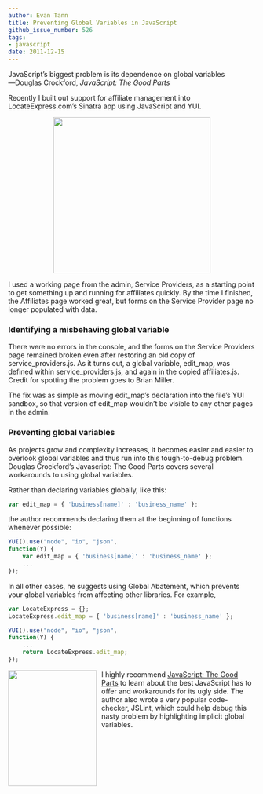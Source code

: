 ```yaml
---
author: Evan Tann
title: Preventing Global Variables in JavaScript
github_issue_number: 526
tags:
- javascript
date: 2011-12-15
---
```


JavaScript’s biggest problem is its dependence on global variables
―Douglas Crockford, *JavaScript: The Good Parts*

Recently I built out support for affiliate management into LocateExpress.com’s Sinatra app using JavaScript and YUI.

<a href="/blog/2011/12/preventing-global-variables-in/image-0-big.png"><img alt="" border="0" id="BLOGGER_PHOTO_ID_5686373444992788658" src="/blog/2011/12/preventing-global-variables-in/image-0.png" style="display:block; margin:0px auto 10px; text-align:center;cursor:pointer; cursor:hand;width: 320px; height: 318px;"/></a>

I used a working page from the admin, Service Providers, as a starting point to get something up and running for affiliates quickly. By the time I finished, the Affiliates page worked great, but forms on the Service Provider page no longer populated with data.

### **Identifying a misbehaving global variable**

There were no errors in the console, and the forms on the Service Providers page remained broken even after restoring an old copy of service_providers.js. As it turns out, a global variable, edit_map, was defined within service_providers.js, and again in the copied affiliates.js. Credit for spotting the problem goes to Brian Miller.

The fix was as simple as moving edit_map’s declaration into the file’s YUI sandbox, so that version of edit_map wouldn’t be visible to any other pages in the admin.

### **Preventing global variables**

As projects grow and complexity increases, it becomes easier and easier to overlook global variables and thus run into this tough-to-debug problem. Douglas Crockford’s Javascript: The Good Parts covers several workarounds to using global variables.

Rather than declaring variables globally, like this:

```javascript
var edit_map = { 'business[name]' : 'business_name' };
```

the author recommends declaring them at the beginning of functions whenever possible:

```javascript
YUI().use("node", "io", "json",
function(Y) {
    var edit_map = { 'business[name]' : 'business_name' };
    ...
});
```

In all other cases, he suggests using Global Abatement, which prevents your global variables from affecting other libraries. For example,

```javascript
var LocateExpress = {};
LocateExpress.edit_map = { 'business[name]' : 'business_name' };

YUI().use("node", "io", "json",
function(Y) {
    ...
    return LocateExpress.edit_map;
});
```

<a href="https://www.amazon.com/JavaScript-Good-Parts-Douglas-Crockford/dp/0596517742"><img alt="" border="0" id="BLOGGER_PHOTO_ID_5686371099560345650" src="/blog/2011/12/preventing-global-variables-in/image-1.gif" style="float:left; margin:0 10px 10px 0;cursor:pointer; cursor:hand;width: 180px; height: 236px;"/></a>

I highly recommend [JavaScript: The Good Parts](https://www.amazon.com/JavaScript-Good-Parts-Douglas-Crockford/dp/0596517742) to learn about the best JavaScript has to offer and workarounds for its ugly side. The author also wrote a very popular code-checker, JSLint, which could help debug this nasty problem by highlighting implicit global variables.
